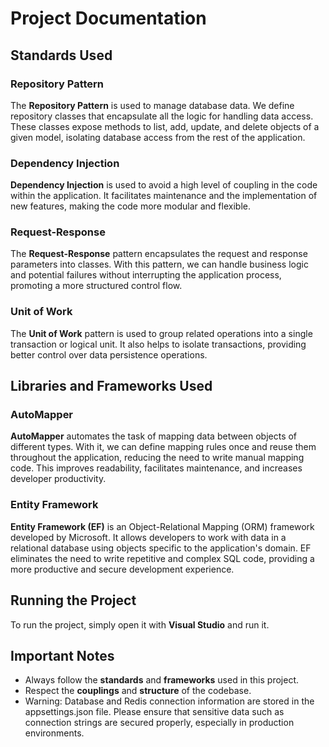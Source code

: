 # Project Documentation

## Standards Used

### Repository Pattern
The **Repository Pattern** is used to manage database data. We define repository classes that encapsulate all the logic for handling data access. These classes expose methods to list, add, update, and delete objects of a given model, isolating database access from the rest of the application.

### Dependency Injection
**Dependency Injection** is used to avoid a high level of coupling in the code within the application. It facilitates maintenance and the implementation of new features, making the code more modular and flexible.

### Request-Response
The **Request-Response** pattern encapsulates the request and response parameters into classes. With this pattern, we can handle business logic and potential failures without interrupting the application process, promoting a more structured control flow.

### Unit of Work
The **Unit of Work** pattern is used to group related operations into a single transaction or logical unit. It also helps to isolate transactions, providing better control over data persistence operations.

## Libraries and Frameworks Used

### AutoMapper
**AutoMapper** automates the task of mapping data between objects of different types. With it, we can define mapping rules once and reuse them throughout the application, reducing the need to write manual mapping code. This improves readability, facilitates maintenance, and increases developer productivity.

### Entity Framework
**Entity Framework (EF)** is an Object-Relational Mapping (ORM) framework developed by Microsoft. It allows developers to work with data in a relational database using objects specific to the application's domain. EF eliminates the need to write repetitive and complex SQL code, providing a more productive and secure development experience.

## Running the Project

To run the project, simply open it with **Visual Studio** and run it.

## Important Notes

- Always follow the **standards** and **frameworks** used in this project.
- Respect the **couplings** and **structure** of the codebase.
- Warning: Database and Redis connection information are stored in the appsettings.json file. Please ensure that sensitive data such as connection strings are secured properly, especially in production environments.

